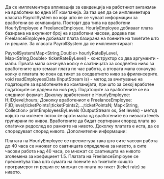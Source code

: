 Да се имплементира апликација за евиденција на работниот ангажман на вработени во една ИТ компанија. За таа цел да се имплементира класата PayrollSystem во која што ќе се чуваат информации за вработени во компанијата. Постојат два типа на вработени HourlyEmployee и FreelanceEmployee. HourlyEmployee добиваат плата базирана на вкупниот број на изработени часови, додека пак FreelanceEmployee добиваат плата базирана на поените на тикетите што ги решиле. За класата PayrollSystem да се имплементираат:

PayrollSystem(Map<String,Double> hourlyRateByLevel, Map<String,Double> ticketRateByLevel) - конструктор со два аргументи - мапи. Првата мапа означува колку е саатницата за соодветно ниво за вработените што земаат плата по час работа, а втората мапа означува колку е платата по поен од тикет за соодветното ниво за фриленсерите.
void readEmployeesData (InputStream is) - метод за вчитување на податоците за вработените во компанијата, при што за секој вработен податоците се дадени во нов ред. Податоците за вработените се во следниот формат:
Доколку вработениот е HourlyEmployee: H;ID;level;hours;
Доколку вработениот е FreelanceEmployee: F;ID;level;ticketPoints1;ticketPoints2;...;ticketPointsN;
Map<String, Collection<Employee>> printEmployeesByLevels (OutputStream os, Set<String> levels) - метод којшто нa излезен поток ќе врати мапа од вработeните во нивоата levels групирани по нивоа. Вработените да бидат сортирани според плата во опаѓачки редослед во рамките на нивото. Доколку платата е иста, да се споредуваат според нивото.
Дополнителни информации:

Платата на HourlyEmployee се пресметува така што сите часови работа до 40 часа се множат со саатницата определена за нивото, а сите часови работа над 40 часа, се множат со саатницата на нивото зголемена за коефициент 1.5.
Платата на FreelanceEmployee се пресметува така што сумата на поените на тикетите коишто програмерот ги решил се множат со плата по тикет (ticket rate) за нивото.
